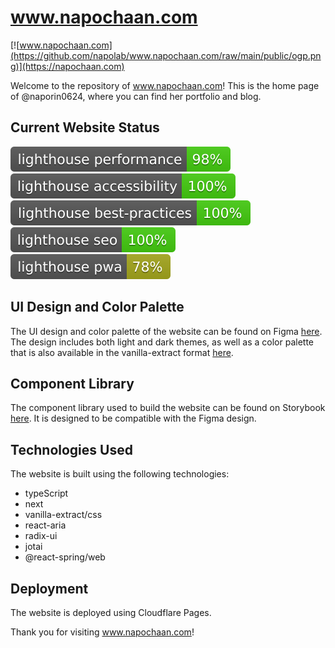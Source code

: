 # www.napochaan.com

[![www.napochaan.com](https://github.com/napolab/www.napochaan.com/raw/main/public/ogp.png)](https://napochaan.com)

Welcome to the repository of www.napochaan.com! This is the home page of @naporin0624, where you can find her portfolio and blog.

## Current Website Status

[![performance score budge](https://github.com/napolab/www.napochaan.com/raw/gh-pages/lighthouse/lighthouse_performance.svg)](https://napolab.github.io/www.napochaan.com/lighthouse/napochaan_com#performance)
[![accessibility score budge](https://github.com/napolab/www.napochaan.com/raw/gh-pages/lighthouse/lighthouse_accessibility.svg)](https://napolab.github.io/www.napochaan.com/lighthouse/napochaan_com#accessibility)
[![best-practices score budge](https://github.com/napolab/www.napochaan.com/raw/gh-pages/lighthouse/lighthouse_best-practices.svg)](https://napolab.github.io/www.napochaan.com/lighthouse/napochaan_com#best-practices)
[![seo score budge](https://github.com/napolab/www.napochaan.com/raw/gh-pages/lighthouse/lighthouse_seo.svg)](https://napolab.github.io/www.napochaan.com/lighthouse/napochaan_com#seo)
[![pwa score budge](https://github.com/napolab/www.napochaan.com/raw/gh-pages/lighthouse/lighthouse_pwa.svg)](https://napolab.github.io/www.napochaan.com/lighthouse/napochaan_com#pwa)

## UI Design and Color Palette

The UI design and color palette of the website can be found on Figma [here](https://www.figma.com/file/JZ24VUuy639Kf29oiB32FX/www.napochaan.com?node-id=0%3A1). The design includes both light and dark themes, as well as a color palette that is also available in the vanilla-extract format [here](https://github.com/napolab/www.napochaan.com/tree/main/src/theme/config).

## Component Library

The component library used to build the website can be found on Storybook [here](https://napolab.github.io/www.napochaan.com/main/). It is designed to be compatible with the Figma design.

## Technologies Used

The website is built using the following technologies:

- typeScript
- next
- vanilla-extract/css
- react-aria
- radix-ui
- jotai
- @react-spring/web

## Deployment

The website is deployed using Cloudflare Pages.

Thank you for visiting www.napochaan.com!
